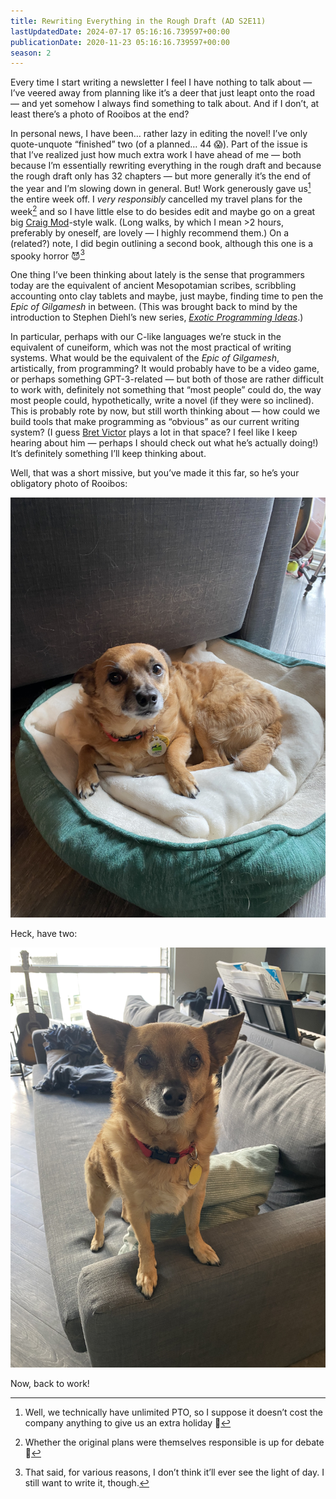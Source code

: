 ```yaml
---
title: Rewriting Everything in the Rough Draft (AD S2E11)
lastUpdatedDate: 2024-07-17 05:16:16.739597+00:00
publicationDate: 2020-11-23 05:16:16.739597+00:00
season: 2
---
```


Every time I start writing a newsletter I feel I have nothing to talk about — I’ve veered away from planning like it’s a deer that just leapt onto the road — and yet somehow I always find something to talk about. And if I don’t, at least there’s a photo of Rooibos at the end?

In personal news, I have been… rather lazy in editing the novel! I’ve only quote-unquote “finished” two (of a planned… 44 😱). Part of the issue is that I’ve realized just how much extra work I have ahead of me — both because I’m essentially rewriting everything in the rough draft and because the rough draft only has 32 chapters — but more generally it’s the end of the year and I’m slowing down in general. But! Work generously gave us[^1] the entire week off. I *very responsibly* cancelled my travel plans for the week[^2] and so I have little else to do besides edit and maybe go on a great big [Craig Mod](https://craigmod.com/ridgeline/)-style walk. (Long walks, by which I mean \>2 hours, preferably by oneself, are lovely — I highly recommend them.) On a (related?) note, I did begin outlining a second book, although this one is a spooky horror 😈[^3]

One thing I’ve been thinking about lately is the sense that programmers today are the equivalent of ancient Mesopotamian scribes, scribbling accounting onto clay tablets and maybe, just maybe, finding time to pen the *Epic of Gilgamesh* in between. (This was brought back to mind by the introduction to Stephen Diehl’s new series, [*Exotic Programming Ideas*](https://www.stephendiehl.com/posts/exotic01.html).)

In particular, perhaps with our C-like languages we’re stuck in the equivalent of cuneiform, which was not the most practical of writing systems. What would be the equivalent of the *Epic of Gilgamesh*, artistically, from programming? It would probably have to be a video game, or perhaps something GPT-3-related — but both of those are rather difficult to work with, definitely not something that “most people” could do, the way most people could, hypothetically, write a novel (if they were so inclined). This is probably rote by now, but still worth thinking about — how could we build tools that make programming as “obvious” as our current writing system? (I guess [Bret Victor](http://worrydream.com/#) plays a lot in that space? I feel like I keep hearing about him — perhaps I should check out what he’s actually doing!) It’s definitely something I’ll keep thinking about.

Well, that was a short missive, but you’ve made it this far, so he’s your obligatory photo of Rooibos:

![Rooibos sleeping in his bed](../../assets/newsletters/rooibos_bed.jpg)

Heck, have two:

![Rooibos standing on the couch](../../assets/newsletters/rooibos_eager.jpg)

Now, back to work!

[^1]: Well, we technically have unlimited PTO, so I suppose it doesn’t cost the company anything to give us an extra holiday 🤔

[^2]: Whether the original plans were themselves responsible is up for debate 🙂

[^3]: That said, for various reasons, I don’t think it’ll ever see the light of day. I still want to write it, though.